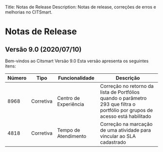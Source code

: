 Title: Notas de Release
Description: Notas de release, correções de erros e melhorias no CITSmart.

# Notas de Release

## Versão 9.0 (2020/07/10)
Bem-vindos ao Citsmart Versão 9.0 Esta versão apresenta os seguintes itens:

|Número|Tipo|Funcionalidade|Descrição|
|--------|---------|---------|---------|
|8968|Corretiva|Centro de Experiência|Correção no retorno da lista de Portfólios quando o parâmetro 293 que filtra o portfólio por grupos de acesso está habilitado|
|4818|Corretiva|Tempo de Atendimento|Correção na marcação de uma atividade para vincular ao SLA cadastrado|
